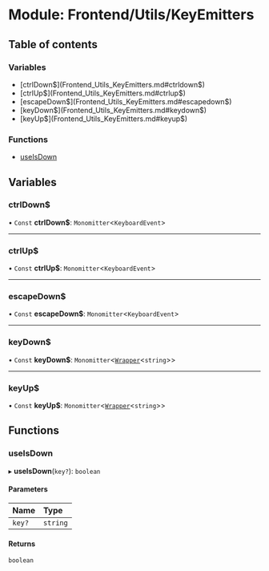 # Module: Frontend/Utils/KeyEmitters

## Table of contents

### Variables

- [ctrlDown$](Frontend_Utils_KeyEmitters.md#ctrldown$)
- [ctrlUp$](Frontend_Utils_KeyEmitters.md#ctrlup$)
- [escapeDown$](Frontend_Utils_KeyEmitters.md#escapedown$)
- [keyDown$](Frontend_Utils_KeyEmitters.md#keydown$)
- [keyUp$](Frontend_Utils_KeyEmitters.md#keyup$)

### Functions

- [useIsDown](Frontend_Utils_KeyEmitters.md#useisdown)

## Variables

### ctrlDown$

• `Const` **ctrlDown$**: `Monomitter`<`KeyboardEvent`\>

---

### ctrlUp$

• `Const` **ctrlUp$**: `Monomitter`<`KeyboardEvent`\>

---

### escapeDown$

• `Const` **escapeDown$**: `Monomitter`<`KeyboardEvent`\>

---

### keyDown$

• `Const` **keyDown$**: `Monomitter`<[`Wrapper`](../classes/Backend_Utils_Wrapper.Wrapper.md)<`string`\>\>

---

### keyUp$

• `Const` **keyUp$**: `Monomitter`<[`Wrapper`](../classes/Backend_Utils_Wrapper.Wrapper.md)<`string`\>\>

## Functions

### useIsDown

▸ **useIsDown**(`key?`): `boolean`

#### Parameters

| Name   | Type     |
| :----- | :------- |
| `key?` | `string` |

#### Returns

`boolean`
